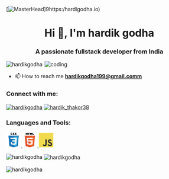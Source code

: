 [![MasterHead](https://1.bp.blogspot.com/-7A4WynwLsMw/XbBpCXG8fHI/AAAAAAAAMt4/uOa1bpLskYgrwGbllhSu2SDj_Mig8SXJQCLcBGAsYHQ/s1600/2000_600px.gif)]9https:/hardigodha.io)
<h1 align="center">Hi 👋, I'm hardik godha</h1>
<h3 align="center">A passionate fullstack developer from India</h3>
<img align="right" alt="coding"width="400"src="https://cdn.dribbble.com/users/1162077/screenshots/3848914/proammer.gif">


<p align="left"> <img src="https://komarev.com/ghpvc/?username=hardikgodha&label=Profile%20views&color=0e75b6&style=flat" alt="hardikgodha" /> </p>

- 📫 How to reach me **hardikgodha199@gmail.comm**

<h3 align="left">Connect with me:</h3>
<p align="left">
<a href="https://linkedin.com/in/hardikgodha" target="blank"><img align="center" src="https://raw.githubusercontent.com/rahuldkjain/github-profile-readme-generator/master/src/images/icons/Social/linked-in-alt.svg" alt="hardikgodha" height="30" width="40" /></a>
<a href="https://instagram.com/hardik_thakor38" target="blank"><img align="center" src="https://raw.githubusercontent.com/rahuldkjain/github-profile-readme-generator/master/src/images/icons/Social/instagram.svg" alt="hardik_thakor38" height="30" width="40" /></a>
</p>

<h3 align="left">Languages and Tools:</h3>
<p align="left"> <a href="https://www.w3schools.com/css/" target="_blank" rel="noreferrer"> <img src="https://raw.githubusercontent.com/devicons/devicon/master/icons/css3/css3-original-wordmark.svg" alt="css3" width="40" height="40"/> </a> <a href="https://www.w3.org/html/" target="_blank" rel="noreferrer"> <img src="https://raw.githubusercontent.com/devicons/devicon/master/icons/html5/html5-original-wordmark.svg" alt="html5" width="40" height="40"/> </a> <a href="https://developer.mozilla.org/en-US/docs/Web/JavaScript" target="_blank" rel="noreferrer"> <img src="https://raw.githubusercontent.com/devicons/devicon/master/icons/javascript/javascript-original.svg" alt="javascript" width="40" height="40"/> </a> </p>

<p><img align="left" src="https://github-readme-stats.vercel.app/api/top-langs?username=hardikgodha&show_icons=true&locale=en&layout=compact" alt="hardikgodha" /></p>

<p>&nbsp;<img align="center" src="https://github-readme-stats.vercel.app/api?username=hardikgodha&show_icons=true&locale=en" alt="hardikgodha" /></p>

<p><img align="center" src="https://github-readme-streak-stats.herokuapp.com/?user=hardikgodha&" alt="hardikgodha" /></p>
